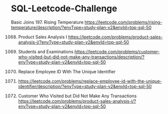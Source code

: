 # SQL-Leetcode-Challenge

Basic Joins
197. Rising Temperature
https://leetcode.com/problems/rising-temperature/description/?envType=study-plan-v2&envId=top-sql-50

1068. Product Sales Analysis I
https://leetcode.com/problems/product-sales-analysis-i/?envType=study-plan-v2&envId=top-sql-50

1280. Students and Examinations
https://leetcode.com/problems/customer-who-visited-but-did-not-make-any-transactions/description/?envType=study-plan-v2&envId=top-sql-50 

1378. Replace Employee ID With The Unique Identifier
1379. https://leetcode.com/problems/replace-employee-id-with-the-unique-identifier/description/?envType=study-plan-v2&envId=top-sql-50

1581. Customer Who Visited but Did Not Make Any Transactions
https://leetcode.com/problems/product-sales-analysis-i/?envType=study-plan-v2&envId=top-sql-50
